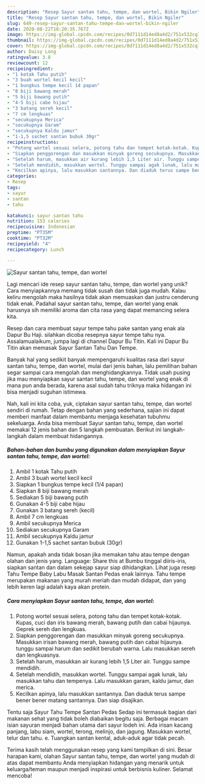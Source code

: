 ```yaml
---
description: "Resep Sayur santan tahu, tempe, dan wortel, Bikin Ngiler"
title: "Resep Sayur santan tahu, tempe, dan wortel, Bikin Ngiler"
slug: 649-resep-sayur-santan-tahu-tempe-dan-wortel-bikin-ngiler
date: 2020-08-22T18:20:35.767Z
image: https://img-global.cpcdn.com/recipes/0d7111d14ed8a4d2/751x532cq70/sayur-santan-tahu-tempe-dan-wortel-foto-resep-utama.jpg
thumbnail: https://img-global.cpcdn.com/recipes/0d7111d14ed8a4d2/751x532cq70/sayur-santan-tahu-tempe-dan-wortel-foto-resep-utama.jpg
cover: https://img-global.cpcdn.com/recipes/0d7111d14ed8a4d2/751x532cq70/sayur-santan-tahu-tempe-dan-wortel-foto-resep-utama.jpg
author: Daisy Long
ratingvalue: 3.8
reviewcount: 12
recipeingredient:
- "1 kotak Tahu putih"
- "3 buah wortel kecil kecil"
- "1 bungkus tempe kecil 14 papan"
- "8 biji bawang merah"
- "5 biji bawang putih"
- "4-5 biji cabe hijau"
- "3 batang sereh kecil"
- "7 cm lengkuas"
- "secukupnya Merica"
- "secukupnya Garam"
- "secukupnya Kaldu jamur"
- "1-1,5 sachet santan bubuk 30gr"
recipeinstructions:
- "Potong wortel sesuai selera, potong tahu dan tempet kotak-kotak. Kupas, cuci dan iris bawang merah, bawang putih dan cabai hijaunya. Geprek sereh dan lengkuas."
- "Siapkan penggorengan dan masukkan minyak goreng secukupnya. Masukkan irisan bawang merah, bawang putih dan cabai hijaunya. tunggu sampai harum dan sedikit berubah warna. Lalu masukkan sereh dan lengkuasnya."
- "Setelah harum, masukkan air kurang lebih 1,5 Liter air. Tunggu sampe mendidih."
- "Setelah mendidih, masukkan wortel. Tunggu sampai agak lunak, lalu masukkan tahu dan tempenya. Lalu masukkan garam, kaldu jamur, dan merica."
- "Kecilkan apinya, lalu masukkan santannya. Dan diaduk terus sampe bener bener matang santannya. Dan siap disajikan."
categories:
- Resep
tags:
- sayur
- santan
- tahu

katakunci: sayur santan tahu 
nutrition: 153 calories
recipecuisine: Indonesian
preptime: "PT35M"
cooktime: "PT32M"
recipeyield: "4"
recipecategory: Lunch

---
```



![Sayur santan tahu, tempe, dan wortel](https://img-global.cpcdn.com/recipes/0d7111d14ed8a4d2/751x532cq70/sayur-santan-tahu-tempe-dan-wortel-foto-resep-utama.jpg)

Lagi mencari ide resep sayur santan tahu, tempe, dan wortel yang unik? Cara menyiapkannya memang tidak susah dan tidak juga mudah. Kalau keliru mengolah maka hasilnya tidak akan memuaskan dan justru cenderung tidak enak. Padahal sayur santan tahu, tempe, dan wortel yang enak harusnya sih memiliki aroma dan cita rasa yang dapat memancing selera kita.

Resep dan cara membuat sayur tempe tahu pake santan yang enak ala Dapur Bu Haji. silahkan dicoba resepnya sayur tempe tahu nya. Assalamualaikum, jumpa lagi di channel Dapur Bu Titin. Kali ini Dapur Bu Titin akan memasak Sayur Santan Tahu Dan Tempe.

Banyak hal yang sedikit banyak mempengaruhi kualitas rasa dari sayur santan tahu, tempe, dan wortel, mulai dari jenis bahan, lalu pemilihan bahan segar sampai cara mengolah dan menghidangkannya. Tidak usah pusing jika mau menyiapkan sayur santan tahu, tempe, dan wortel yang enak di mana pun anda berada, karena asal sudah tahu triknya maka hidangan ini bisa menjadi suguhan istimewa.


Nah, kali ini kita coba, yuk, ciptakan sayur santan tahu, tempe, dan wortel sendiri di rumah. Tetap dengan bahan yang sederhana, sajian ini dapat memberi manfaat dalam membantu menjaga kesehatan tubuhmu sekeluarga. Anda bisa membuat Sayur santan tahu, tempe, dan wortel memakai 12 jenis bahan dan 5 langkah pembuatan. Berikut ini langkah-langkah dalam membuat hidangannya.

<!--inarticleads1-->

##### Bahan-bahan dan bumbu yang digunakan dalam menyiapkan Sayur santan tahu, tempe, dan wortel:

1. Ambil 1 kotak Tahu putih
1. Ambil 3 buah wortel kecil kecil
1. Siapkan 1 bungkus tempe kecil (1/4 papan)
1. Siapkan 8 biji bawang merah
1. Sediakan 5 biji bawang putih
1. Gunakan 4-5 biji cabe hijau
1. Gunakan 3 batang sereh (kecil)
1. Ambil 7 cm lengkuas
1. Ambil secukupnya Merica
1. Sediakan secukupnya Garam
1. Ambil secukupnya Kaldu jamur
1. Gunakan 1-1,5 sachet santan bubuk (30gr)


Namun, apakah anda tidak bosan jika memakan tahu atau tempe dengan olahan dan jenis yang. Language: Share this at Bumbu tinggal diiris-iris, siapkan santan dan dalam sekejap sayur siap dihidangkan. Lihat juga resep Tahu Tempe Baby Labu Masak Santan Pedas enak lainnya. Tahu tempe merupakan makanan yang murah meriah dan mudah didapat, dan yang lebih keren lagi adalah kaya akan protein. 

<!--inarticleads2-->

##### Cara menyiapkan Sayur santan tahu, tempe, dan wortel:

1. Potong wortel sesuai selera, potong tahu dan tempet kotak-kotak. Kupas, cuci dan iris bawang merah, bawang putih dan cabai hijaunya. Geprek sereh dan lengkuas.
1. Siapkan penggorengan dan masukkan minyak goreng secukupnya. Masukkan irisan bawang merah, bawang putih dan cabai hijaunya. tunggu sampai harum dan sedikit berubah warna. Lalu masukkan sereh dan lengkuasnya.
1. Setelah harum, masukkan air kurang lebih 1,5 Liter air. Tunggu sampe mendidih.
1. Setelah mendidih, masukkan wortel. Tunggu sampai agak lunak, lalu masukkan tahu dan tempenya. Lalu masukkan garam, kaldu jamur, dan merica.
1. Kecilkan apinya, lalu masukkan santannya. Dan diaduk terus sampe bener bener matang santannya. Dan siap disajikan.


Tentu saja Sayur Tahu Tempe Santan Pedas Sedap ini termasuk bagian dari makanan sehat yang tidak boleh diabaikan begitu saja. Berbagai macam isian sayuran menjadi bahan utama dari sayur lodeh ini. Ada irisan kacang panjang, labu siam, wortel, terong, melinjo, dan jagung. Masukkan wortel, telur dan tahu. e. Tuangkan santan kental, aduk-aduk agar tidak pecah. 

Terima kasih telah menggunakan resep yang kami tampilkan di sini. Besar harapan kami, olahan Sayur santan tahu, tempe, dan wortel yang mudah di atas dapat membantu Anda menyiapkan hidangan yang menarik untuk keluarga/teman maupun menjadi inspirasi untuk berbisnis kuliner. Selamat mencoba!
